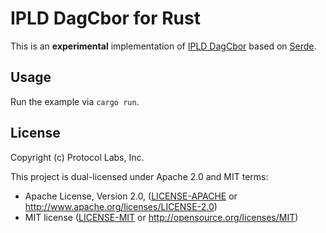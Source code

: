 IPLD DagCbor for Rust
=====================

This is an **experimental** implementation of [IPLD DagCbor] based on [Serde].


Usage
-----

Run the example via `cargo run`.


License
-------

Copyright (c) Protocol Labs, Inc.

This project is dual-licensed under Apache 2.0 and MIT terms:

- Apache License, Version 2.0, ([LICENSE-APACHE](LICENSE-APACHE) or http://www.apache.org/licenses/LICENSE-2.0)
- MIT license ([LICENSE-MIT](LICENSE-MIT) or http://opensource.org/licenses/MIT)


[IPLD DagCbor]: https://github.com/ipld/specs/blob/master/block-layer/codecs/dag-cbor.md
[Serde]: https://serde.rs/
